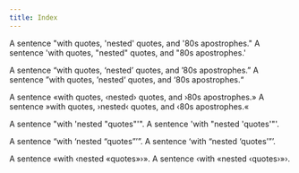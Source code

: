 ```yaml
---
title: Index
---
```


A sentence "with quotes, 'nested' quotes, and '80s apostrophes."
A sentence 'with quotes, "nested" quotes, and "80s apostrophes.'

A sentence “with quotes, ‘nested’ quotes, and ’80s apostrophes.”
A sentence ”with quotes, ’nested‘ quotes, and ‘80s apostrophes.“

A sentence «with quotes, ‹nested› quotes, and ›80s apostrophes.»
A sentence »with quotes, ›nested‹ quotes, and ‹80s apostrophes.«

A sentence "with 'nested "quotes"'".
A sentence 'with "nested 'quotes'"'.

A sentence “with ‘nested “quotes”’”.
A sentence ‘with “nested ‘quotes’”’.

A sentence «with ‹nested «quotes»›».
A sentence ‹with «nested ‹quotes›»›.
